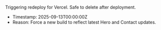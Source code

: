 Triggering redeploy for Vercel. Safe to delete after deployment.

- Timestamp: 2025-09-13T00:00:00Z
- Reason: Force a new build to reflect latest Hero and Contact updates.
